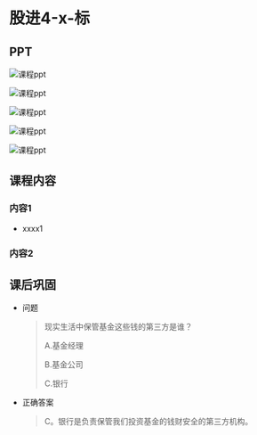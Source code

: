 # 股进4-x-标

## PPT

![课程ppt](assets/3-x-1.jpeg)

![课程ppt](assets/3-x-2.jpeg)

![课程ppt](assets/3-x-3.jpeg)

![课程ppt](assets/3-x-4.jpeg)

![课程ppt](assets/3-x-5.jpeg)

## 课程内容

### 内容1

- xxxx1

  > 

### 内容2

## 课后巩固

- 问题

  > 现实生活中保管基金这些钱的第三方是谁？
  >
  > A.基金经理
  >
  > B.基金公司
  >
  > C.银行

- 正确答案

  > C。银行是负责保管我们投资基金的钱财安全的第三方机构。
